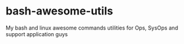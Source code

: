 # bash-awesome-utils
My bash and linux awesome commands utilities for Ops, SysOps and support application guys

